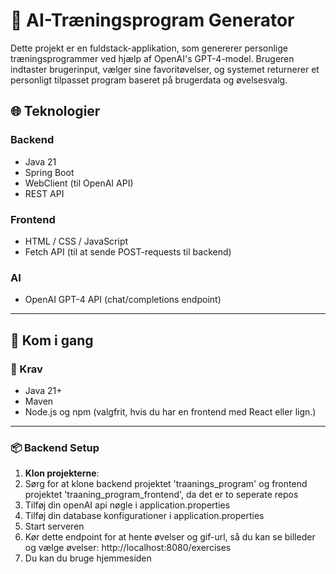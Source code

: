 # 🤖 AI-Træningsprogram Generator

Dette projekt er en fuldstack-applikation, som genererer personlige træningsprogrammer ved hjælp af OpenAI's GPT-4-model. 
Brugeren indtaster brugerinput, vælger sine favoritøvelser, og systemet returnerer et personligt tilpasset program baseret på brugerdata og øvelsesvalg.

## 🌐 Teknologier

### Backend
- Java 21
- Spring Boot
- WebClient (til OpenAI API)
- REST API

### Frontend
- HTML / CSS / JavaScript
- Fetch API (til at sende POST-requests til backend)

### AI
- OpenAI GPT-4 API (chat/completions endpoint)

---

## 🚀 Kom i gang

### 🔧 Krav
- Java 21+
- Maven
- Node.js og npm (valgfrit, hvis du har en frontend med React eller lign.)

---

### 📦 Backend Setup

1. **Klon projekterne**:
2. Sørg for at klone backend projektet 'traanings_program' og frontend projektet 'traaning_program_frontend', da det er to seperate repos
3. Tilføj din openAI api nøgle i application.properties
4. Tilføj din database konfigurationer i application.properties
5. Start serveren
6. Kør dette endpoint for at hente øvelser og gif-url, så du kan se billeder og vælge øvelser: http://localhost:8080/exercises
7. Du kan du bruge hjemmesiden
